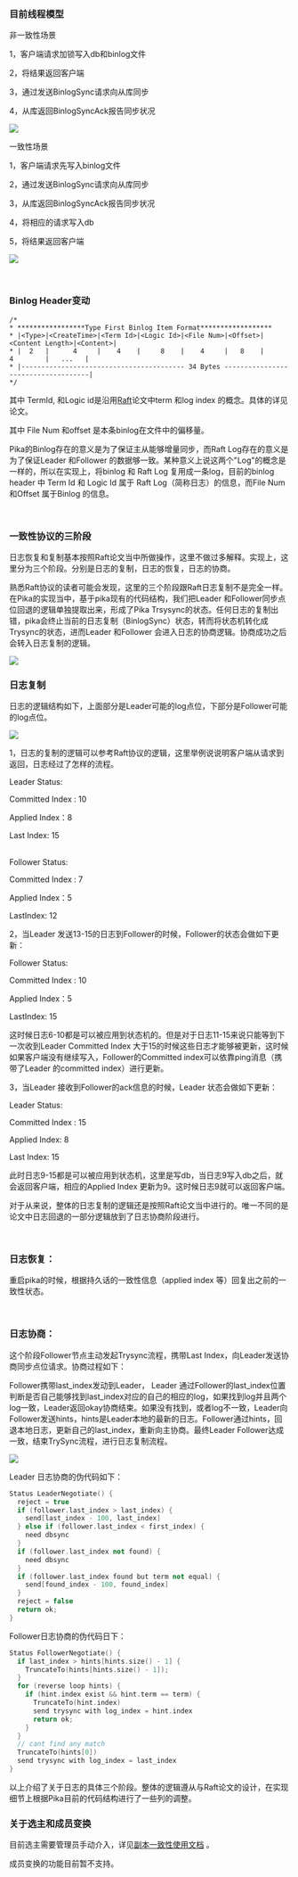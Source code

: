### 目前线程模型

非一致性场景

1，客户端请求加锁写入db和binlog文件

2，将结果返回客户端

3，通过发送BinlogSync请求向从库同步

4，从库返回BinlogSyncAck报告同步状况

![](https://s1.ax1x.com/2020/03/27/GPVfBj.png)

一致性场景

1，客户端请求先写入binlog文件

2，通过发送BinlogSync请求向从库同步

3，从库返回BinlogSyncAck报告同步状况

4，将相应的请求写入db

5，将结果返回客户端

![](https://s1.ax1x.com/2020/03/27/GPVINq.png)



<br>

### Binlog Header变动

```
/*
* *****************Type First Binlog Item Format******************
* |<Type>|<CreateTime>|<Term Id>|<Logic Id>|<File Num>|<Offset>|<Content Length>|<Content>|
* |  2   |      4     |    4    |     8    |    4     |   8    |       4        |   ...   |
* |----------------------------------------- 34 Bytes ------------------------------------|
*/
```

其中 TermId, 和Logic id是沿用[Raft](https://raft.github.io/raft.pdf)论文中term 和log index 的概念。具体的详见论文。

其中 File Num 和offset 是本条binlog在文件中的偏移量。

Pika的Binlog存在的意义是为了保证主从能够增量同步，而Raft Log存在的意义是为了保证Leader 和Follower 的数据够一致。某种意义上说这两个"Log"的概念是一样的，所以在实现上，将binlog 和 Raft Log 复用成一条log，目前的binlog header 中 Term Id 和 Logic Id 属于 Raft Log（简称日志）的信息，而File Num 和Offset 属于Binlog 的信息。

<br>

### 一致性协议的三阶段

日志恢复和复制基本按照Raft论文当中所做操作，这里不做过多解释。实现上，这里分为三个阶段。分别是日志的复制，日志的恢复，日志的协商。

熟悉Raft协议的读者可能会发现，这里的三个阶段跟Raft日志复制不是完全一样。在Pika的实现当中，基于pika现有的代码结构，我们把Leader 和Follower同步点位回退的逻辑单独提取出来，形成了Pika Trsysync的状态。任何日志的复制出错，pika会终止当前的日志复制（BinlogSync）状态，转而将状态机转化成Trysync的状态，进而Leader 和Follower 会进入日志的协商逻辑。协商成功之后会转入日志复制的逻辑。

![](https://s1.ax1x.com/2020/03/27/GPVl7R.png)
<br>
### 日志复制

日志的逻辑结构如下，上面部分是Leader可能的log点位，下部分是Follower可能的log点位。

![](https://s1.ax1x.com/2020/03/27/GPVH3T.png)

1，日志的复制的逻辑可以参考Raft协议的逻辑，这里举例说说明客户端从请求到返回，日志经过了怎样的流程。

Leader Status:

Committed Index : 10

Applied Index：8

Last Index: 15


<br>
Follower Status:

Committed Index : 7

Applied Index：5

LastIndex: 12

2，当Leader 发送13-15的日志到Follower的时候，Follower的状态会做如下更新：

Follower Status:

Committed Index : 10

Applied Index：5

LastIndex: 15

这时候日志6-10都是可以被应用到状态机的。但是对于日志11-15来说只能等到下一次收到Leader Committed Index 大于15的时候这些日志才能够被更新，这时候如果客户端没有继续写入，Follower的Committed index可以依靠ping消息（携带了Leader 的committed index）进行更新。

3，当Leader 接收到Follower的ack信息的时候，Leader 状态会做如下更新：

Leader Status:

Committed Index : 15

Applied Index: 8

Last Index: 15

此时日志9-15都是可以被应用到状态机，这里是写db，当日志9写入db之后，就会返回客户端，相应的Applied Index 更新为9。这时候日志9就可以返回客户端。

对于从来说，整体的日志复制的逻辑还是按照Raft论文当中进行的。唯一不同的是论文中日志回退的一部分逻辑放到了日志协商阶段进行。


<br>

### 日志恢复：

重启pika的时候，根据持久话的一致性信息（applied index 等）回复出之前的一致性状态。


<br>

### 日志协商：

这个阶段Follower节点主动发起Trysync流程，携带Last Index，向Leader发送协商同步点位请求。协商过程如下：

Follower携带last_index发动到Leader， Leader 通过Follower的last_index位置判断是否自己能够找到last_index对应的自己的相应的log，如果找到log并且两个log一致，Leader返回okay协商结束。如果没有找到，或者log不一致，Leader向Follower发送hints，hints是Leader本地的最新的日志。Follower通过hints，回退本地日志，更新自己的last_index，重新向主协商。最终Leader Follower达成一致，结束TrySync流程，进行日志复制流程。

![](https://s1.ax1x.com/2020/03/27/GPVbgU.png)

Leader 日志协商的伪代码如下：

```c++
Status LeaderNegotiate() {
  reject = true
  if (follower.last_index > last_index) {
    send[last_index - 100, last_index]
  } else if (follower.last_index < first_index) {
    need dbsync
  }
  if (follower.last_index not found) {
    need dbsync
  }
  if (follower.last_index found but term not equal) {
    send[found_index - 100, found_index]
  }
  reject = false
  return ok;
}
```



Follower日志协商的伪代码日下：

```c++
Status FollowerNegotiate() {
  if last_index > hints[hints.size() - 1] {
    TruncateTo(hints[hints.size() - 1]);
  }
  for (reverse loop hints) {
    if (hint.index exist && hint.term == term) {
      TruncateTo(hint.index)
      send trysync with log_index = hint.index
      return ok;
    }
  }
  // cant find any match
  TruncateTo(hints[0])
  send trysync with log_index = last_index
}
```



以上介绍了关于日志的具体三个阶段。整体的逻辑遵从与Raft论文的设计，在实现细节上根据Pika目前的代码结构进行了一些列的调整。



### 关于选主和成员变换

目前选主需要管理员手动介入，详见[副本一致性使用文档](https://github.com/Qihoo360/pika/wiki/%E5%89%AF%E6%9C%AC%E4%B8%80%E8%87%B4%E6%80%A7%E4%BD%BF%E7%94%A8%E6%96%87%E6%A1%A3) 。

成员变换的功能目前暂不支持。